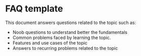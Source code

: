 # FAQ template

This document answers questions related to the topic such as:

* Noob questions to understand better the fundamentals
* Common problems faced by learning the topic.
* Features and use cases of the topic
* Answers to recurring problems related to the topic
